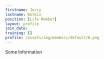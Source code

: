 ```yaml
---
firstname: Jerry
lastname: Botkin
position: [Life Member]
layout: profile
join_date:
training: []
profile: /assets/img/members/default/0.png
---
```

Some Information